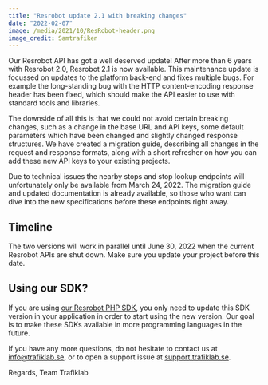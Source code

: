 ```yaml
---
title: "Resrobot update 2.1 with breaking changes"
date: "2022-02-07"
image: /media/2021/10/ResRobot-header.png 
image_credit: Samtrafiken
---
```


Our Resrobot API has got a well deserved update! After more than 6 years with Resrobot 2.0, Resrobot 2.1 is now
available. This maintenance update is focussed on updates to the platform back-end and fixes multiple bugs. For example
the long-standing bug with the HTTP content-encoding response header has been fixed, which should make the API easier to
use with standard tools and libraries.

The downside of all this is that we could not avoid certain breaking changes, such as a change in the base URL and API
keys, some default parameters which have been changed and slightly changed response structures. We have created a
migration guide, describing all changes in the request and response formats, along with a short refresher on how you can
add these new API keys to your existing projects.

Due to technical issues the nearby stops and stop lookup endpoints will unfortunately only be available from March 24,
2022. The migration guide and updated documentation is already available, so those who want can dive into the new
specifications before these endpoints right away.

## Timeline 

The two versions will work in parallel until June 30, 2022 when the current Resrobot APIs are shut down. Make sure you
update your project before this date.

## Using our SDK?

If you are using [our Resrobot PHP SDK](https://github.com/trafiklab/resrobot-php-sdk), you only need to update this SDK
version in your application in order to start using the new version. Our goal is to make these SDKs available in more
programming languages in the future.

If you have any more questions, do not hesitate to contact us at [info@trafiklab.se](mailto:info@trafiklab.se), or to
open a support issue at [support.trafiklab.se](https://support.trafiklab.se).

Regards, Team Trafiklab

